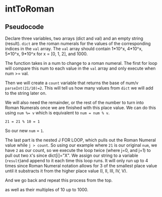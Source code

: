 # intToRoman

## Pseudocode
Declare three variables, two arrays (dict and val) and an empty string (result). `dict` are the roman numerals for the values of the corresponding indices in the `val` array. The `val` array should contain
1\*10^x, 4\*10^x, 5\*10^x, 9\*10^x for x = [0, 1, 2], and 1000. 

The function takes in a num to change to a roman numeral. The first for loop will compare this num to each value in the `val` array and only execute when num >= val. 

Then we will create a `count` variable that returns the base of num/v `parseInt(21/10)=2`. This will tell us how many values from `dict` we will add to the string later on.

We will also need the remainder, or the rest of the number to turn into Roman Numerals once we are finished with this place value. We can do this using `num %= v` which is equivalent to `num = num % v`.

`21 = 21 % 10 = 1`

So our new `num` = `1`. 

The last part is the nested J FOR LOOP, which pulls out the Roman Numeral value while `j > count`. So using our example where `21` is our original `num`, we have `2` as our count, so we execute the loop twice (where j=0, and j=1) to pull out two `X`'s since dict[i]="X". We assign our string to a variable (`result`)and append to it each time this loop runs. It will only run up to 4 times since Roman Numeral notation allows for 3 of the smallest place value until it substracts it from the higher place value (I, II, III, IV, V).

And we go back and repeat this process from the top. 

as well as their multiples of 10 up to 1000.